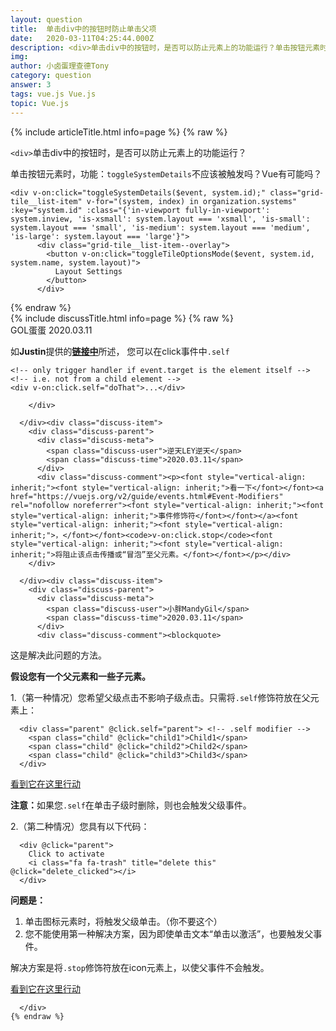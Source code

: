 ```yaml
---
layout: question
title:  单击div中的按钮时防止单击父项
date:   2020-03-11T04:25:44.000Z
description: <div>单击div中的按钮时，是否可以防止元素上的功能运行？单击按钮元素时，功能：toggleSystemDetails不应该被触发吗？Vue有可能...
img: 
author: 小卤蛋理查德Tony
category: question
answer: 3
tags: vue.js Vue.js
topic: Vue.js
---
```

<div class="article-root">
  <div class="article">
    {% include articleTitle.html info=page %}
    {% raw %}
    <div class="article-content"><p><font style="vertical-align: inherit;"></font><code>&lt;div&gt;</code><font style="vertical-align: inherit;"><font style="vertical-align: inherit;">单击div中的按钮时，</font><font style="vertical-align: inherit;">是否可以防止</font><font style="vertical-align: inherit;">元素</font><font style="vertical-align: inherit;">上的功能</font><font style="vertical-align: inherit;">运行？</font></font></p>

<p><font style="vertical-align: inherit;"><font style="vertical-align: inherit;">单击按钮元素时，功能：</font></font><code>toggleSystemDetails</code><font style="vertical-align: inherit;"><font style="vertical-align: inherit;">不应该被触发吗？</font><font style="vertical-align: inherit;">Vue有可能吗？</font></font></p>

<pre><code>&lt;div v-on:click="toggleSystemDetails($event, system.id);" class="grid-tile__list-item" v-for="(system, index) in organization.systems" :key="system.id" :class="{'in-viewport fully-in-viewport': system.inview, 'is-xsmall': system.layout === 'xsmall', 'is-small': system.layout === 'small', 'is-medium': system.layout === 'medium', 'is-large': system.layout === 'large'}"&gt;<font></font>
      &lt;div class="grid-tile__list-item--overlay"&gt;<font></font>
        &lt;button v-on:click="toggleTileOptionsMode($event, system.id, system.name, system.layout)"&gt;<font></font>
          Layout Settings<font></font>
        &lt;/button&gt;<font></font>
      &lt;/div&gt;<font></font>
</code></pre>

<p></p></div>
    {% endraw %}
  </div>

  <div class="discuss-wrapper">
    {% include discussTitle.html info=page %}
    {% raw %}
    <div class="discuss-item">
        <div class="discuss-parent">
          <div class="discuss-meta">
            <span class="discuss-user">GOL蛋蛋</span>
            <span class="discuss-time">2020.03.11</span>
          </div>
          <div class="discuss-comment"><p><font style="vertical-align: inherit;"><font style="vertical-align: inherit;">如</font><strong><font style="vertical-align: inherit;">Justin</font></strong><font style="vertical-align: inherit;">提供</font><font style="vertical-align: inherit;">的</font></font><a href="https://vuejs.org/v2/guide/events.html#Event-Modifiers" rel="noreferrer"><strong><font style="vertical-align: inherit;"><font style="vertical-align: inherit;">链接中</font></font></strong></a><font style="vertical-align: inherit;"><font style="vertical-align: inherit;">所述，</font><font style="vertical-align: inherit;"> 
您可以</font><font style="vertical-align: inherit;">在click事件中</font></font><strong><font style="vertical-align: inherit;"></font></strong><font style="vertical-align: inherit;"></font><code>.self</code><font style="vertical-align: inherit;"></font></p>

<pre><code>&lt;!-- only trigger handler if event.target is the element itself --&gt;<font></font>
&lt;!-- i.e. not from a child element --&gt;<font></font>
&lt;div v-on:click.self="doThat"&gt;...&lt;/div&gt;<font></font>
</code></pre></div>
        </div>
        
      </div><div class="discuss-item">
        <div class="discuss-parent">
          <div class="discuss-meta">
            <span class="discuss-user">逆天LEY逆天</span>
            <span class="discuss-time">2020.03.11</span>
          </div>
          <div class="discuss-comment"><p><font style="vertical-align: inherit;"><font style="vertical-align: inherit;">看一下</font></font><a href="https://vuejs.org/v2/guide/events.html#Event-Modifiers" rel="nofollow noreferrer"><font style="vertical-align: inherit;"><font style="vertical-align: inherit;">事件修饰符</font></font></a><font style="vertical-align: inherit;"><font style="vertical-align: inherit;">，</font></font><code>v-on:click.stop</code><font style="vertical-align: inherit;"><font style="vertical-align: inherit;">将阻止该点击传播或“冒泡”至父元素。</font></font></p></div>
        </div>
        
      </div><div class="discuss-item">
        <div class="discuss-parent">
          <div class="discuss-meta">
            <span class="discuss-user">小胖MandyGil</span>
            <span class="discuss-time">2020.03.11</span>
          </div>
          <div class="discuss-comment"><blockquote>
  <p><font style="vertical-align: inherit;"><font style="vertical-align: inherit;">这是解决此问题的方法。</font></font></p>
</blockquote>

<p><strong><font style="vertical-align: inherit;"><font style="vertical-align: inherit;">假设您有一个父元素和一些子元素。</font></font></strong></p>

<p><font style="vertical-align: inherit;"><font style="vertical-align: inherit;">1.（第一种情况）您希望父级点击不影响子级点击。</font><font style="vertical-align: inherit;">只需将</font></font><code>.self</code><font style="vertical-align: inherit;"><font style="vertical-align: inherit;">修饰符</font><font style="vertical-align: inherit;">放在父元素上</font><font style="vertical-align: inherit;">：</font></font></p>

<pre><code>  &lt;div class="parent" @click.self="parent"&gt; &lt;!-- .self modifier --&gt;<font></font>
    &lt;span class="child" @click="child1"&gt;Child1&lt;/span&gt;<font></font>
    &lt;span class="child" @click="child2"&gt;Child2&lt;/span&gt;<font></font>
    &lt;span class="child" @click="child3"&gt;Child3&lt;/span&gt;<font></font>
  &lt;/div&gt;<font></font>
</code></pre>

<p><a href="https://jsfiddle.net/Roland1993/eywraw8t/346054/" rel="noreferrer"><font style="vertical-align: inherit;"><font style="vertical-align: inherit;">看到它在这里行动</font></font></a></p>

<p><strong><font style="vertical-align: inherit;"><font style="vertical-align: inherit;">注意：</font></font></strong><font style="vertical-align: inherit;"><font style="vertical-align: inherit;">如果您</font></font><code>.self</code><font style="vertical-align: inherit;"><font style="vertical-align: inherit;">在单击子级时</font><font style="vertical-align: inherit;">删除</font><font style="vertical-align: inherit;">，则也会触发父级事件。</font></font></p>

<p><font style="vertical-align: inherit;"><font style="vertical-align: inherit;">2.（第二种情况）您具有以下代码：</font></font></p>

<pre><code>  &lt;div @click="parent"&gt;<font></font>
    Click to activate <font></font>
    &lt;i class="fa fa-trash" title="delete this" @click="delete_clicked"&gt;&lt;/i&gt;<font></font>
  &lt;/div&gt;<font></font>
</code></pre>

<p><strong><font style="vertical-align: inherit;"><font style="vertical-align: inherit;">问题是：</font></font></strong></p>

<ol>
<li><font style="vertical-align: inherit;"><font style="vertical-align: inherit;">单击图标元素时，将触发父级单击。</font><font style="vertical-align: inherit;">（你不要这个）</font></font></li>
<li><font style="vertical-align: inherit;"><font style="vertical-align: inherit;">您不能使用第一种解决方案，因为即使单击文本“单击以激活”，也要触发父事件。</font></font></li>
</ol>

<p><font style="vertical-align: inherit;"><font style="vertical-align: inherit;">解决方案是将</font></font><code>.stop</code><font style="vertical-align: inherit;"><font style="vertical-align: inherit;">修饰符</font><font style="vertical-align: inherit;">放在</font><font style="vertical-align: inherit;">icon元素上，以使父事件不会触发。</font></font></p>

<p><a href="https://jsfiddle.net/Roland1993/eywraw8t/346137/" rel="noreferrer"><font style="vertical-align: inherit;"><font style="vertical-align: inherit;">看到它在这里行动</font></font></a></p></div>
        </div>
        
      </div>
    {% endraw %}
  </div>
<div>
